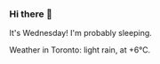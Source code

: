 ### Hi there :wave:

It's Wednesday! I'm probably sleeping.

Weather in Toronto: light rain, at +6°C.
